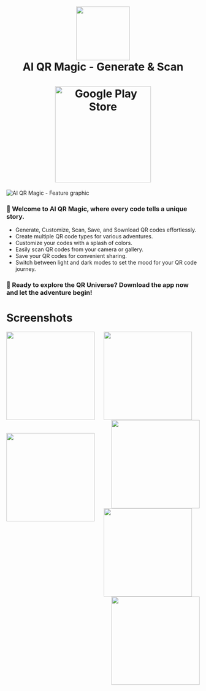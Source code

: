 <div align="center">
      <h1> 
            <img src="https://github.com/achelmasoudi/AI_QR_Magic/assets/154275618/7a0d4e00-ada0-4fc5-a3c3-740b46b6ff57" width="140px">
            <br/>
            AI QR Magic - Generate & Scan
            <br/> 
            <br/>
            <a href="https://play.google.com/store/apps/details?id=com.aimagic.aiqrmagic" target="_blank">
                <img src="https://play.google.com/intl/en_us/badges/images/generic/en-play-badge.png" alt="Google Play Store" width="250px" />
            </a>
      </h1>
</div>


![AI QR Magic - Feature graphic](https://github.com/achelmasoudi/AI_QR_Magic/assets/154275618/44e7c0ae-3503-4051-ac8e-8b2f359af00d)

<h3>🌟 Welcome to AI QR Magic, where every code tells a unique story.</h3>
  
- Generate, Customize, Scan, Save, and Sownload QR codes effortlessly.
- Create multiple QR code types for various adventures.
- Customize your codes with a splash of colors.
- Easily scan QR codes from your camera or gallery.
- Save your QR codes for convenient sharing.
- Switch between light and dark modes to set the mood for your QR code journey.

<h3>🚀 Ready to explore the QR Universe? Download the app now and let the adventure begin!</h3>
</div>

# Screenshots
<div align="center">
    <img src="https://github.com/achelmasoudi/AI_QR_Magic/assets/154275618/58b1874a-6b0a-4749-aed6-a1bec81f716b" width="230px" align="left" />
    <img src="https://github.com/achelmasoudi/AI_QR_Magic/assets/154275618/c0034884-a949-4473-a91d-480403f867ab" width="230px" align="center" />
    <img src="https://github.com/achelmasoudi/AI_QR_Magic/assets/154275618/c9926478-ea78-43a8-aa11-174697a824fe" width="230px" align="right" />
</div>
<br/>
<br/>
<div align="center">
    <img src="https://github.com/achelmasoudi/AI_QR_Magic/assets/154275618/e523a0de-9071-44ce-9d0c-7a6df285392c" width="230px" align="left" />
    <img src="https://github.com/achelmasoudi/AI_QR_Magic/assets/154275618/fb960578-4b06-40b6-8f21-e6df04814e7b" width="230px" align="center" />
    <img src="https://github.com/achelmasoudi/AI_QR_Magic/assets/154275618/05251c00-3fc5-4fd2-801e-25671935bad2" width="230px" align="right" />
</div>
